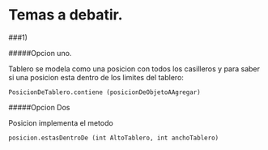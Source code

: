 # Temas a debatir.

###1) 

#####Opcion uno.
 
Tablero se modela como una posicion con todos los casilleros
y para saber si una posicion esta dentro de los limites del tablero:

`PosicionDeTablero.contiene (posicionDeObjetoAAgregar)`
 
#####Opcion Dos
 
 Posicion implementa el metodo
 
 `posicion.estasDentroDe (int AltoTablero, int anchoTablero)`
